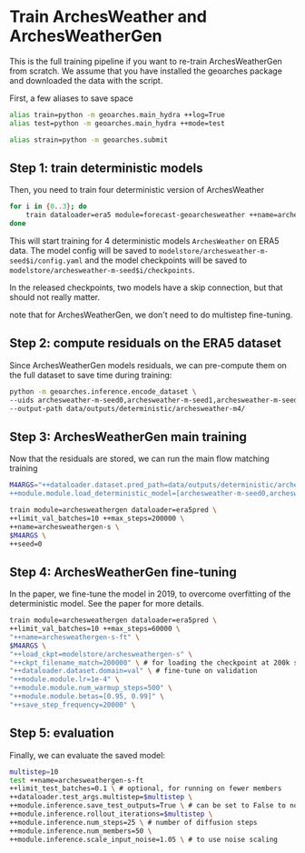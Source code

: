 # Train ArchesWeather and ArchesWeatherGen

This is the full training pipeline if you want to re-train ArchesWeatherGen from scratch. We assume that you have installed the geoarches package and downloaded the data with the script.

First, a few aliases to save space

```sh
alias train=python -m geoarches.main_hydra ++log=True
alias test=python -m geoarches.main_hydra ++mode=test

alias strain=python -m geoarches.submit
```

## Step 1: train deterministic models
Then, you need to train four deterministic version of ArchesWeather

```sh
for i in {0..3}; do
    train dataloader=era5 module=forecast-geoarchesweather ++name=archesweather-m-seed$i
done
```
This will start training for 4 deterministic models `ArchesWeather` on ERA5 data.
The model config will be saved to `modelstore/archesweather-m-seed$i/config.yaml` and the model checkpoints will be saved to `modelstore/archesweather-m-seed$i/checkpoints`.

In the released checkpoints, two models have a skip connection, but that should not really matter.

note that for ArchesWeatherGen, we don't need to do multistep fine-tuning.

## Step 2: compute residuals on the ERA5 dataset

Since ArchesWeatherGen models residuals, we can pre-compute them on the full dataset to save time during training:

```sh
python -m geoarches.inference.encode_dataset \
--uids archesweather-m-seed0,archesweather-m-seed1,archesweather-m-seed2,archesweather-m-seed3
--output-path data/outputs/deterministic/archesweather-m4/
```


## Step 3: ArchesWeatherGen main training

Now that the residuals are stored, we can run the main flow matching training

```sh
M4ARGS="++dataloader.dataset.pred_path=data/outputs/deterministic/archesweather-m4 \
++module.module.load_deterministic_model=[archesweather-m-seed0,archesweather-m-seed1,archesweather-m-seed2,archesweather-m-seed3] "

train module=archesweathergen dataloader=era5pred \
++limit_val_batches=10 ++max_steps=200000 \
++name=archesweathergen-s \
$M4ARGS \
++seed=0
```

## Step 4: ArchesWeatherGen fine-tuning

In the paper, we fine-tune the model in 2019, to overcome overfitting of the deterministic model. See the paper for more details.

```sh
train module=archesweathergen dataloader=era5pred \
++limit_val_batches=10 ++max_steps=60000 \
"++name=archesweathergen-s-ft" \
$M4ARGS \
"++load_ckpt=modelstore/archesweathergen-s" \
"++ckpt_filename_match=200000" \ # for loading the checkpoint at 200k steps
"++dataloader.dataset.domain=val" \ # fine-tune on validation
"++module.module.lr=1e-4" \ 
"++module.module.num_warmup_steps=500" \
"++module.module.betas=[0.95, 0.99]" \
"++save_step_frequency=20000" \
```

## Step 5: evaluation

Finally, we can evaluate the saved model:

```sh
multistep=10
test ++name=archesweathergen-s-ft
++limit_test_batches=0.1 \ # optional, for running on fewer members 
++dataloader.test_args.multistep=$multistep \ 
++module.inference.save_test_outputs=True \ # can be set to False to not save forecasts \
++module.inference.rollout_iterations=$multistep \
++module.inference.num_steps=25 \ # number of diffusion steps 
++module.inference.num_members=50 \
++module.inference.scale_input_noise=1.05 \ # to use noise scaling 
```